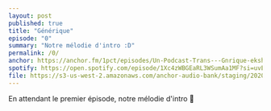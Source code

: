 ```yaml
---
layout: post
published: true
title: "Générique"
episode: "0"
summary: "Notre mélodie d'intro :D"
permalink: /0/
anchor: https://anchor.fm/1pct/episodes/Un-Podcast-Trans---Gnrique-ekshor
spotify: https://open.spotify.com/episode/1Xc4zWBGEaRL3WSumAa1MF?si=uvEZPAlkS8S4bY_TdFe4Rw
file: https://s3-us-west-2.amazonaws.com/anchor-audio-bank/staging/2020-9-10/117074024-44100-2-70ee16509cb49.m4a
---
```

En attendant le premier épisode, notre mélodie d'intro 🎵
